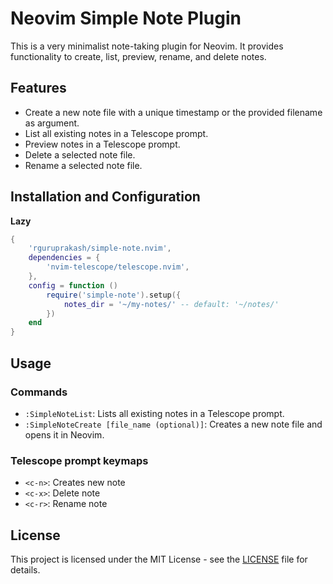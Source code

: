 # Neovim Simple Note Plugin

This is a very minimalist note-taking plugin for Neovim. It provides functionality to create, list, preview, rename, and delete notes.

## Features

- Create a new note file with a unique timestamp or the provided filename as argument.
- List all existing notes in a Telescope prompt.
- Preview notes in a Telescope prompt.
- Delete a selected note file.
- Rename a selected note file.

## Installation and Configuration

**Lazy**

```lua
{
    'rguruprakash/simple-note.nvim',
    dependencies = {
        'nvim-telescope/telescope.nvim',
    },
    config = function ()
        require('simple-note').setup({
            notes_dir = '~/my-notes/' -- default: '~/notes/'
        })
    end
}
```

## Usage

### Commands

- `:SimpleNoteList`: Lists all existing notes in a Telescope prompt.
- `:SimpleNoteCreate [file_name (optional)]`: Creates a new note file and opens it in Neovim.

### Telescope prompt keymaps

- `<c-n>`: Creates new note
- `<c-x>`: Delete note
- `<c-r>`: Rename note

## License

This project is licensed under the MIT License - see the [LICENSE](LICENSE) file for details.
